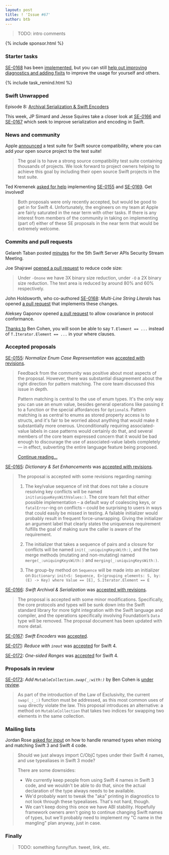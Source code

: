 ```yaml
---
layout: post
title: ! 'Issue #67'
author: btb
---
```


> TODO: intro comments

<!--excerpt-->

{% include sponsor.html %}

### Starter tasks

[SE-0168](https://github.com/apple/swift-evolution/blob/master/proposals/0168-multi-line-string-literals.md) has been [implemented](https://github.com/apple/swift/pull/8813), but you can still [help out improving diagnostics and adding fixits](https://bugs.swift.org/browse/SR-4701) to improve the usage for yourself and others.

{% include task_remind.html %}

### Swift Unwrapped

Episode 8: [Archival Serialization & Swift Encoders](https://spec.fm/podcasts/swift-unwrapped/66634)

This week, JP Simard and Jesse Squires take a closer look at [SE-0166](https://github.com/apple/swift-evolution/blob/master/proposals/0166-swift-archival-serialization.md) and [SE-0167](https://github.com/apple/swift-evolution/blob/master/proposals/0167-swift-encoders.md) which seek to improve serialization and encoding in Swift.

### News and community

Apple [announced](https://swift.org/blog/swift-source-compatibility-test-suite/) a test suite for Swift source compatibility, where you can add *your* open source project to the test suite!

> The goal is to have a strong source compatibility test suite containing thousands of projects. We look forward to project owners helping to achieve this goal by including their open source Swift projects in the test suite.

Ted Kremenek [asked for help](https://lists.swift.org/pipermail/swift-dev/Week-of-Mon-20170424/004440.html) implementing [SE-0155](https://github.com/apple/swift-evolution/blob/master/proposals/0155-normalize-enum-case-representation.md) and [SE-0169](https://github.com/apple/swift-evolution/blob/master/proposals/0169-improve-interaction-between-private-declarations-and-extensions.md). Get involved!

> Both proposals were only recently accepted, but would be good to get in for Swift 4.  Unfortunately, the engineers on my team at Apple are fairly saturated in the near term with other tasks.  If there is any interest from members of the community in taking on implementing (part of) either of these SE proposals in the near term that would be extremely welcome.

### Commits and pull requests

Gelareh Taban posted [minutes](https://github.com/swift-server/work-group/pull/80) for the 5th Swift Server APIs Security Stream Meeting.

Joe Shajrawi [opened a pull request](https://github.com/apple/swift/pull/8909) to reduce code size:

> Under `-Onone` we have 3X binary size reduction, under `-O` a 2X binary size reduction. The text area is reduced by around 80% and 60% respectively.

John Holdsworth, who co-authored [SE-0168](https://github.com/apple/swift-evolution/blob/master/proposals/0168-multi-line-string-literals.md): *Multi-Line String Literals* has opened [a pull request](https://github.com/apple/swift/pull/8813) that implements these changes.

Aleksey Gaponov opened [a pull request](https://github.com/apple/swift/pull/8718) to allow covariance in protocol conformance.

[Thanks to](https://github.com/apple/swift/pull/8939) Ben Cohen, you will soon be able to say `T.Element == ...` instead of `T.Iterator.Element == ...` in your where clauses.

### Accepted proposals

[SE-0155](https://github.com/apple/swift-evolution/blob/master/proposals/0155-normalize-enum-case-representation.md): *Normalize Enum Case Representation* was [accepted with revisions](https://lists.swift.org/pipermail/swift-evolution/Week-of-Mon-20170417/035972.html).

> Feedback from the community was positive about most aspects of the proposal. However, there was substantial disagreement about the right direction for pattern matching. The core team discussed this issue in depth.
>
> Pattern matching is central to the use of enum types. It's the only way you can use an enum value, besides general operations like passing it to a function or the special affordances for `Optional`s. Pattern matching is as central to enums as stored property access is to structs, and it's fair to be worried about anything that would make it substantially more onerous. Unconditionally requiring associated-value labels in case patterns would certainly do that, and several members of the core team expressed concern that it would be bad enough to discourage the use of associated-value labels completely — in effect, subverting the entire language feature being proposed.
>
> [Continue reading...](https://lists.swift.org/pipermail/swift-evolution/Week-of-Mon-20170417/035972.html)

[SE-0165](https://github.com/apple/swift-evolution/blob/master/proposals/0165-dict.md): *Dictionary & Set Enhancements* was [accepted with revisions](https://lists.swift.org/pipermail/swift-evolution/Week-of-Mon-20170417/035955.html).

> The proposal is accepted with some revisions regarding naming:
>
> 1. The key/value sequence of init that does not take a closure resolving key conflicts will be named `init(uniqueKeysWithValues:)`. The core team felt that either possible implementation – a default way of coalescing keys, or `fatalError`-ing on conflicts – could be surprising to users in ways that could easily be missed in testing. A failable initializer would probably result in frequent force-unwrapping. Giving the initializer an argument label that clearly states the uniqueness requirement fulfills the goal of making sure the caller is aware of the requirement.
>
> 2. The initializer that takes a sequence of pairs and a closure for conflicts will be named `init(_:uniquingKeysWith:)`, and the two merge methods (mutating and non-mutating) named `merge(_:uniquingKeysWith:)` and `merging(_:uniquingKeysWith:)`.
>
> 3. The group-by method on `Sequence` will be made into an initializer on `Dictionary`: `init<S: Sequence, E>(grouping elements: S, by: (E) -> Key) where Value == [E], S.Iterator.Element == E`

[SE-0166](https://github.com/apple/swift-evolution/blob/master/proposals/0166-swift-archival-serialization.md): *Swift Archival & Serialization* was [accepted with revisions](https://lists.swift.org/pipermail/swift-evolution-announce/2017-April/000367.html).

> The proposal is accepted with some minor modifications. Specifically, the core protocols and types will be sunk down into the Swift standard library for more tight integration with the Swift language and compiler, and the operations specifically involving Foundation’s `Data` type will be removed. The proposal document has been updated with more detail.

[SE-0167](https://github.com/apple/swift-evolution/blob/master/proposals/0167-swift-encoders.md): *Swift Encoders* was [accepted](https://lists.swift.org/pipermail/swift-evolution-announce/2017-April/000368.html).

[SE-0171](https://github.com/apple/swift-evolution/blob/master/proposals/0171-reduce-with-inout.md): *Reduce with `inout`* was [accepted](https://lists.swift.org/pipermail/swift-evolution-announce/2017-April/000364.html) for Swift 4.

[SE-0172](https://github.com/apple/swift-evolution/blob/master/proposals/0172-one-sided-ranges.md): *One-sided Ranges* was [accepted](https://lists.swift.org/pipermail/swift-evolution-announce/2017-April/000363.html) for Swift 4.

### Proposals in review

[SE-0173](https://github.com/apple/swift-evolution/blob/master/proposals/0173-swap-indices.md): *Add `MutableCollection.swap(_:with:)`* by Ben Cohen is [under review](https://lists.swift.org/pipermail/swift-evolution-announce/2017-April/000366.html).

> As part of the introduction of the Law of Exclusivity, the current `swap(_:_:)` function must be addressed, as this most common uses of `swap` directly violate the law. This proposal introduces an alternative: a method on `MutableCollection` that takes two indices for swapping two elements in the same collection.

### Mailing lists

Jordan Rose [asked for input](https://lists.swift.org/pipermail/swift-dev/Week-of-Mon-20170417/004408.html) on how to handle renamed types when mixing and matching Swift 3 and Swift 4 code.

> Should we just always import C/ObjC types under their Swift 4 names, and use typealiases in Swift 3 mode?
>
> There are some downsides:
> - We currently keep people from using Swift 4 names in Swift 3 code, and we wouldn't be able to do that, since the actual declaration of the type always needs to be available.
> - We'd probably want to tweak the "aka" printing in diagnostics to not look through these typealiases. That's not hard, though.
> - We can't keep doing this once we have ABI stability. Hopefully framework owners aren't going to continue changing Swift names of types, but we'll probably need to implement my "C name in the mangling" plan anyway, just in case.

### Finally

> TODO: something funny/fun. tweet, link, etc.
